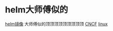 # helm大师傅似的
[helm镜像](https://developer.aliyun.com/hub#/?_k=f4ny5j)
大师傅似的顶顶顶顶顶顶顶顶顶
[CNCF](https://edu.aliyun.com/roadmap/cloudnative?spm=5176.11399608.aliyun-edu-index-001.4.1cfd4679Vu3jHW)
[linux](https://edu.aliyun.com/roadmap/linux?spm=5176.11399608.aliyun-edu-index-001.2.1cfd4679Vu3jHW)